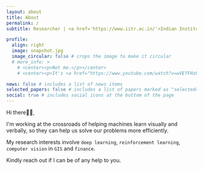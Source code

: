 ```yaml
---
layout: about
title: About
permalink: /
subtitle: Researcher | <a href='https://www.iitr.ac.in/'>Indian Institute of Technology - Roorkee</a>

profile:
  align: right
  image: snapshot.jpg
  image_circular: false # crops the image to make it circular
  # more_info: >
    # <center><p>Not me.</p></center>
    # <center><p>It's <a href="https://www.youtube.com/watch?v=wVEfFHzUby0">TARS</a>.</p></center>

news: false # includes a list of news items
selected_papers: false # includes a list of papers marked as "selected={true}"
social: true # includes social icons at the bottom of the page
---
```




Hi there👋🏻,

I'm working at the crossroads of helping machines learn visually and verbally, so they can help us solve our problems more efficiently.

My research interests involve `deep learning`, `reinforcement learning`, `computer vision` in `GIS` and `finance`.

Kindly reach out if I can be of any help to you.











<!-- <style>
    .quote {
        font-family: 'Lucida', monospace;
        font-size: 14px;
        line-height: 1.3;
        margin-bottom: 10px;
    }
</style> -->




<!-- 
<div class="paragraph">
    <p>Hi there👋🏻,</p>
    <p>I'm working at the crossroads of helping machines learn visually and verbally so they can help us solve our problems more efficiently.</p>
    <p>My research interests involves ``
    <p>Kindly reach out if I can be of any service to you.</p>
    <p>and yeah, here's a quote 👇🏻.</p>
</div> 
-->

<!-- <br> -->

<!-- ---

<div class="quote">
    <p><em>"The <b>Internet</b> is <b>self-destructing paper</b>. A place where anything written is soon destroyed by rapacious competition and the only preservation is to forever copy writing from sheet to sheet faster than they can burn.</em></p>
    <p><em>If it’s <b>worth writing</b>, it’s <b>worth keeping</b>. If it can be kept, it might be worth writing.</em></p>
    <p><em>If you store your writing on a third party site like Blogger, LiveJournal or even on your own site, but in the complex format used by blog/wiki software du jour you will lose it forever as soon as hypersonic wings of Internet labor flows direct people’s energies elsewhere.</em></p>
    <p><em>For most information published on the Internet, perhaps that is not a moment too soon, but how can the muse of originality soar when immolating transience brushes every feather?"</em></p>
    <p>--<a href="https://en.wikipedia.org/wiki/Julian_Assange"><strong><em>Julian Assange</em></strong></a> (“Self destructing paper”, 2006-12-05)</p>
</div>

---  -->
